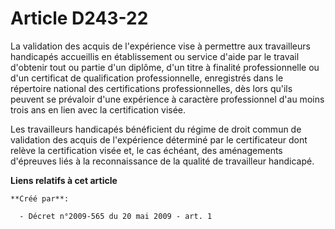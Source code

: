 # Article D243-22

La validation des acquis de l'expérience vise à permettre aux travailleurs handicapés accueillis en établissement ou service
d'aide par le travail d'obtenir tout ou partie d'un diplôme, d'un titre à finalité professionnelle ou d'un certificat de
qualification professionnelle, enregistrés dans le répertoire national des certifications professionnelles, dès lors qu'ils
peuvent se prévaloir d'une expérience à caractère professionnel d'au moins trois ans en lien avec la certification visée. 

Les travailleurs handicapés bénéficient du régime de droit commun de validation des acquis de l'expérience déterminé par le
certificateur dont relève la certification visée et, le cas échéant, des aménagements d'épreuves liés à la reconnaissance de
la qualité de travailleur handicapé.

**Liens relatifs à cet article**

	**Créé par**:

	  - Décret n°2009-565 du 20 mai 2009 - art. 1
